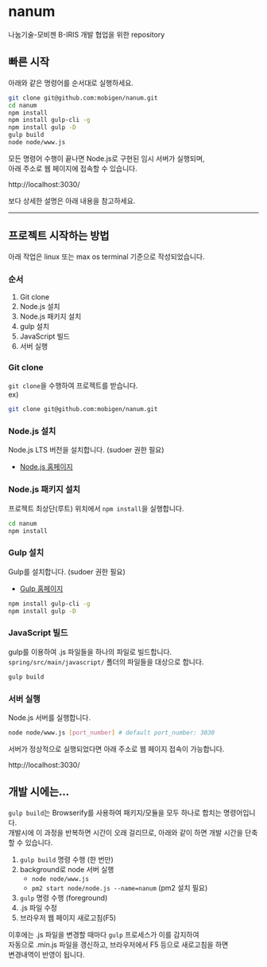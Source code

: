 # nanum

나눔기술-모비젠 B-IRIS 개발 협업을 위한 repository


## 빠른 시작
아래와 같은 명령어를 순서대로 실행하세요.
```sh
git clone git@github.com:mobigen/nanum.git
cd nanum
npm install
npm install gulp-cli -g
npm install gulp -D
gulp build
node node/www.js
```

모든 명령어 수행이 끝나면 Node.js로 구현된 임시 서버가 실행되며,  
아래 주소로 웹 페이지에 접속할 수 있습니다.  
  
http://localhost:3030/  
  
보다 상세한 설명은 아래 내용을 참고하세요.  

---

## 프로젝트 시작하는 방법
아래 작업은 linux 또는 max os terminal 기준으로 작성되었습니다.

### 순서
1. Git clone
2. Node.js 설치
3. Node.js 패키지 설치
4. gulp 설치
5. JavaScript 빌드
6. 서버 실행



### Git clone
`git clone`을 수행하여 프로젝트를 받습니다.  
ex)  
```sh
git clone git@github.com:mobigen/nanum.git
```


### Node.js 설치
Node.js LTS 버전을 설치합니다. (sudoer 권한 필요)
* [Node.js 홈페이지](https://nodejs.org/ko/)


### Node.js 패키지 설치
프로젝트 최상단(루트) 위치에서 `npm install`을 실행합니다.  
```sh
cd nanum
npm install
```


### Gulp 설치
Gulp를 설치합니다. (sudoer 권한 필요)
* [Gulp 홈페이지](http://gulpjs.com/)

```sh
npm install gulp-cli -g
npm install gulp -D
```


### JavaScript 빌드
gulp를 이용하여 .js 파일들을 하나의 파일로 빌드합니다.  
`spring/src/main/javascript/` 폴더의 파일들을 대상으로 합니다.  
```sh
gulp build
```


### 서버 실행
Node.js 서버를 실행합니다.
```sh
node node/www.js [port_number] # default port_number: 3030
```
  
서버가 정상적으로 실행되었다면 아래 주소로 웹 페이지 접속이 가능합니다.  
  
http://localhost:3030/  




## 개발 시에는...
`gulp build`는 Browserify를 사용하여 패키지/모듈을 모두 하나로 합치는 명령어입니다.  
개발시에 이 과정을 반복하면 시간이 오래 걸리므로, 아래와 같이 하면 개발 시간을 단축할 수 있습니다.  

1. `gulp build` 명령 수행 (한 번만)
2. background로 node 서버 실행
    * `node node/www.js`
    * `pm2 start node/node.js --name=nanum` (pm2 설치 필요)
3. `gulp` 명령 수행 (foreground)
4. .js 파일 수정
5. 브라우저 웹 페이지 새로고침(F5)
  
이후에는 .js 파일을 변경할 때마다 `gulp` 프로세스가 이를 감지하여  
자동으로 .min.js 파일을 갱신하고, 브라우저에서 F5 등으로 새로고침을 하면  
변경내역이 반영이 됩니다.  
